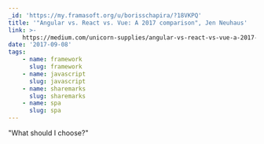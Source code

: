 ```yaml
---
_id: 'https://my.framasoft.org/u/borisschapira/?18VKPQ'
title: '"Angular vs. React vs. Vue: A 2017 comparison", Jen Neuhaus'
link: >-
    https://medium.com/unicorn-supplies/angular-vs-react-vs-vue-a-2017-comparison-c5c52d620176
date: '2017-09-08'
tags:
    - name: framework
      slug: framework
    - name: javascript
      slug: javascript
    - name: sharemarks
      slug: sharemarks
    - name: spa
      slug: spa
---
```


<div class="markdown"><p>&quot;What should I choose?&quot;
</p></div>
